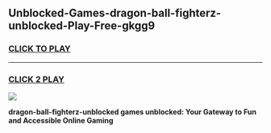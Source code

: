 
## Unblocked-Games-dragon-ball-fighterz-unblocked-Play-Free-gkgg9
<h3>
<a href="https://premium76.site?title=dragon-ball-fighterz-unblocked&ref=18A1">CLICK TO PLAY</a></h3>
<hr>

<h3>
<a href="https://premium76.site?title=dragon-ball-fighterz-unblocked&ref=18A1">CLICK 2 PLAY</a>
  
</h3>

<a href="https://premium76.site?title=dragon-ball-fighterz-unblocked&ref=18A1"><img src="https://clearcache.store/games.png"></a>


**dragon-ball-fighterz-unblocked games unblocked: Your Gateway to Fun and Accessible Online Gaming**
